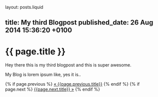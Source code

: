 layout: posts.liquid

title:   My third Blogpost
published_date:    26 Aug 2014 15:36:20 +0100
---
# {{ page.title }}

Hey there this is my third blogpost and this is super awesome.

My Blog is lorem ipsum like, yes it is..

{% if page.previous %}
   <a class="prev" href="/{{page.previous.permalink}}">&laquo; {{page.previous.title}}</a>
 {% endif %}
 {% if page.next %}
   <a class="next" href="/{{page.next.permalink}}">{{page.next.title}} &raquo;</a>
{% endif %}
